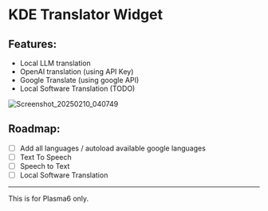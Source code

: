 # KDE Translator Widget

## Features:

- Local LLM translation
- OpenAI translation (using API Key)
- Google Translate (using google API)
- Local Software Translation (TODO)

![Screenshot_20250210_040749](https://github.com/user-attachments/assets/eea9264d-33e8-4cd7-b1f5-c7f103f56c74)

## Roadmap:

- [ ] Add all languages / autoload available google languages
- [ ] Text To Speech
- [ ] Speech to Text
- [ ] Local Software Translation

---

This is for Plasma6 only.
